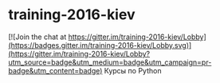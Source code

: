 # training-2016-kiev

[![Join the chat at https://gitter.im/training-2016-kiev/Lobby](https://badges.gitter.im/training-2016-kiev/Lobby.svg)](https://gitter.im/training-2016-kiev/Lobby?utm_source=badge&utm_medium=badge&utm_campaign=pr-badge&utm_content=badge)
Курсы по Python
